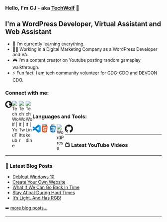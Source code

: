### Hello, I'm CJ - aka [TechWolf][website] 👋 

## I'm a WordPress Developer, Virtual Assistant and Web Assistant

- 🌱 I’m currently learning everything.
- 👨‍💻 Working in a Digital Marketing Company as a WordPress Developer and VA.
- 🎮 I'm a content creator on Youtube posting random gameplay walkthrough.
- ⚡ Fun fact: I am tech community volunteer for GDG-CDO and DEVCON CDO.

### Connect with me:

[<img align="left" alt="TechWolf" width="22px" src="https://raw.githubusercontent.com/iconic/open-iconic/master/svg/globe.svg" />][website]
[<img align="left" alt="TechWolf | YouTube" width="22px" src="https://cdn.jsdelivr.net/npm/simple-icons@v3/icons/youtube.svg" />][youtube]
[<img align="left" alt="TechWolf | Twitter" width="22px" src="https://cdn.jsdelivr.net/npm/simple-icons@v3/icons/twitter.svg" />][twitter]
[<img align="left" alt="TechWolf | LinkedIn" width="22px" src="https://cdn.jsdelivr.net/npm/simple-icons@v3/icons/linkedin.svg" />][linkedin]

<br />

### Languages and Tools:

<img align="left" alt="Visual Studio Code" width="26px" src="https://raw.githubusercontent.com/github/explore/80688e429a7d4ef2fca1e82350fe8e3517d3494d/topics/visual-studio-code/visual-studio-code.png" />
<img align="left" alt="HTML5" width="26px" src="https://raw.githubusercontent.com/github/explore/80688e429a7d4ef2fca1e82350fe8e3517d3494d/topics/html/html.png" />
<img align="left" alt="CSS3" width="26px" src="https://raw.githubusercontent.com/github/explore/80688e429a7d4ef2fca1e82350fe8e3517d3494d/topics/css/css.png" />
<img align="left" alt="WordPress" width="26px" src="https://s.w.org/style/images/about/WordPress-logotype-wmark.png"/>
<img align="left" alt="GitHub" width="26px" src="https://raw.githubusercontent.com/github/explore/78df643247d429f6cc873026c0622819ad797942/topics/github/github.png" />

<br />

---

### 📺 Latest YouTube Videos

<!-- YOUTUBE:START -->
<!-- YOUTUBE:END -->


---

### 📕 Latest Blog Posts

<!-- BLOG-POST-LIST:START -->
- [Debloat Windows 10](https://thetechwolfcave.wordpress.com/2022/01/02/debloat-windows-10/)
- [Create Your Own Website](https://thetechwolfcave.wordpress.com/2021/09/10/create-your-own-website-easily/)
- [What If We Can Go Back In Time](https://thetechwolfcave.wordpress.com/2021/09/10/what-if-we-can-go-back-in-time/)
- [Stay Afloat During Hard Times](https://thetechwolfcave.wordpress.com/2021/09/04/stay-afloat-during-hard-times/)
- [It’s Light. And Has RGB!](https://thetechwolfcave.wordpress.com/2021/07/12/its-light-and-has-rgb/)
<!-- BLOG-POST-LIST:END -->

➡️ [more blog posts...](https://codestackr.com)

---

[website]: https://cjts15.github.io/public/index.html
[twitter]: https://twitter.com/cj_wolfy15
[youtube]: https://www.youtube.com/channel/UCO0VebhOX9eKVVYa1_PXnFg
[linkedin]: https://www.linkedin.com/in/cjsabijon/